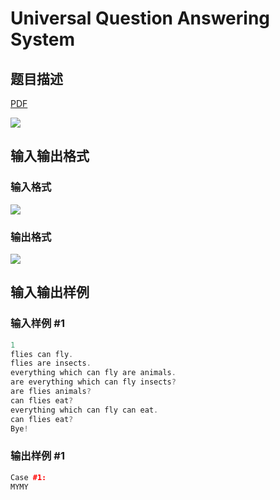 # Universal Question Answering System

## 题目描述

[problemUrl]: https://uva.onlinejudge.org/index.php?option=com_onlinejudge&Itemid=8&category=278&page=show_problem&problem=3752

[PDF](https://uva.onlinejudge.org/external/123/p12330.pdf)

![](https://cdn.luogu.com.cn/upload/vjudge_pic/UVA12330/251ace832b8b7b10d3ec0691393e10643ca42824.png)

## 输入输出格式

### 输入格式

![](https://cdn.luogu.com.cn/upload/vjudge_pic/UVA12330/7da806d2ce512ce1232084eeff1c5ac563e11cf2.png)

### 输出格式

![](https://cdn.luogu.com.cn/upload/vjudge_pic/UVA12330/ce8626799cc0f68c75a2c1eaf21934dac1da6b78.png)

## 输入输出样例

### 输入样例 #1

```cpp
1
flies can fly.
flies are insects.
everything which can fly are animals.
are everything which can fly insects?
are flies animals?
can flies eat?
everything which can fly can eat.
can flies eat?
Bye!
```


### 输出样例 #1

```cpp
Case #1:
MYMY
```



